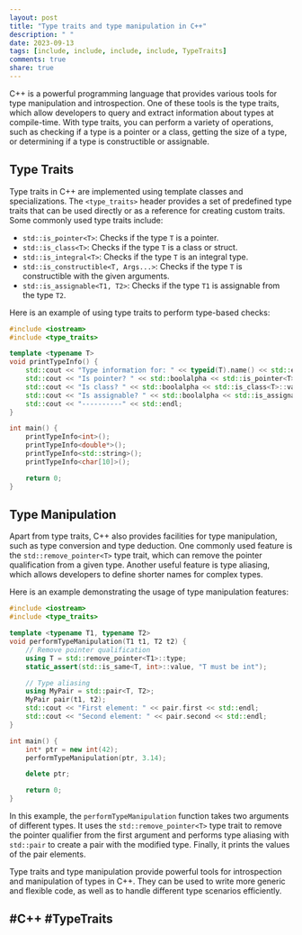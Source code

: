 ```yaml
---
layout: post
title: "Type traits and type manipulation in C++"
description: " "
date: 2023-09-13
tags: [include, include, include, include, TypeTraits]
comments: true
share: true
---
```


C++ is a powerful programming language that provides various tools for type manipulation and introspection. One of these tools is the type traits, which allow developers to query and extract information about types at compile-time. With type traits, you can perform a variety of operations, such as checking if a type is a pointer or a class, getting the size of a type, or determining if a type is constructible or assignable.

## Type Traits

Type traits in C++ are implemented using template classes and specializations. The `<type_traits>` header provides a set of predefined type traits that can be used directly or as a reference for creating custom traits. Some commonly used type traits include:

- `std::is_pointer<T>`: Checks if the type `T` is a pointer.
- `std::is_class<T>`: Checks if the type `T` is a class or struct.
- `std::is_integral<T>`: Checks if the type `T` is an integral type.
- `std::is_constructible<T, Args...>`: Checks if the type `T` is constructible with the given arguments.
- `std::is_assignable<T1, T2>`: Checks if the type `T1` is assignable from the type `T2`.

Here is an example of using type traits to perform type-based checks:

```cpp
#include <iostream>
#include <type_traits>

template <typename T>
void printTypeInfo() {
    std::cout << "Type information for: " << typeid(T).name() << std::endl;
    std::cout << "Is pointer? " << std::boolalpha << std::is_pointer<T>::value << std::endl;
    std::cout << "Is class? " << std::boolalpha << std::is_class<T>::value << std::endl;
    std::cout << "Is assignable? " << std::boolalpha << std::is_assignable<int, T>::value << std::endl;
    std::cout << "----------" << std::endl;
}

int main() {
    printTypeInfo<int>();
    printTypeInfo<double*>();
    printTypeInfo<std::string>();
    printTypeInfo<char[10]>();

    return 0;
}
```

## Type Manipulation

Apart from type traits, C++ also provides facilities for type manipulation, such as type conversion and type deduction. One commonly used feature is the `std::remove_pointer<T>` type trait, which can remove the pointer qualification from a given type. Another useful feature is type aliasing, which allows developers to define shorter names for complex types.

Here is an example demonstrating the usage of type manipulation features:

```cpp
#include <iostream>
#include <type_traits>

template <typename T1, typename T2>
void performTypeManipulation(T1 t1, T2 t2) {
    // Remove pointer qualification
    using T = std::remove_pointer<T1>::type;
    static_assert(std::is_same<T, int>::value, "T must be int");

    // Type aliasing
    using MyPair = std::pair<T, T2>;
    MyPair pair(t1, t2);
    std::cout << "First element: " << pair.first << std::endl;
    std::cout << "Second element: " << pair.second << std::endl;
}

int main() {
    int* ptr = new int(42);
    performTypeManipulation(ptr, 3.14);

    delete ptr;

    return 0;
}
```

In this example, the `performTypeManipulation` function takes two arguments of different types. It uses the `std::remove_pointer<T>` type trait to remove the pointer qualifier from the first argument and performs type aliasing with `std::pair` to create a pair with the modified type. Finally, it prints the values of the pair elements.

Type traits and type manipulation provide powerful tools for introspection and manipulation of types in C++. They can be used to write more generic and flexible code, as well as to handle different type scenarios efficiently.

## #C++ #TypeTraits